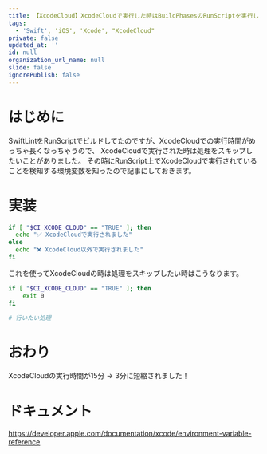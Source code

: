 ```yaml
---
title: 【XcodeCloud】XcodeCloudで実行した時はBuildPhasesのRunScriptを実行したくない
tags:
  - 'Swift', 'iOS', 'Xcode', "XcodeCloud"
private: false
updated_at: ''
id: null
organization_url_name: null
slide: false
ignorePublish: false
---
```

# はじめに
SwiftLintをRunScriptでビルドしてたのですが、XcodeCloudでの実行時間がめっちゃ長くなっちゃうので、
XcodeCloudで実行された時は処理をスキップしたいことがありました。
その時にRunScript上でXcodeCloudで実行されていることを検知する環境変数を知ったので記事にしておきます。

# 実装
```sh
if [ "$CI_XCODE_CLOUD" == "TRUE" ]; then
  echo "✅ XcodeCloudで実行されました"
else
  echo "❌ XcodeCloud以外で実行されました"
fi
```

これを使ってXcodeCloudの時は処理をスキップしたい時はこうなります。

```sh
if [ "$CI_XCODE_CLOUD" == "TRUE" ]; then
    exit 0
fi

# 行いたい処理
```

# おわり
XcodeCloudの実行時間が15分 → 3分に短縮されました！

# ドキュメント
https://developer.apple.com/documentation/xcode/environment-variable-reference
